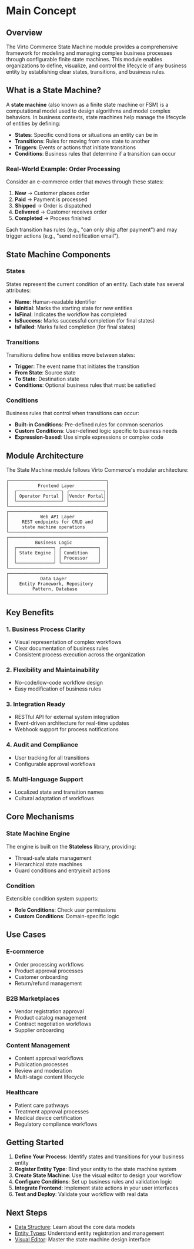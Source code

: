 # Main Concept

## Overview

The Virto Commerce State Machine module provides a comprehensive framework for modeling and managing complex business processes through configurable finite state machines. This module enables organizations to define, visualize, and control the lifecycle of any business entity by establishing clear states, transitions, and business rules.

## What is a State Machine?

A **state machine** (also known as a finite state machine or FSM) is a computational model used to design algorithms and model complex behaviors. In business contexts, state machines help manage the lifecycle of entities by defining:

- **States**: Specific conditions or situations an entity can be in
- **Transitions**: Rules for moving from one state to another
- **Triggers**: Events or actions that initiate transitions
- **Conditions**: Business rules that determine if a transition can occur

### Real-World Example: Order Processing

Consider an e-commerce order that moves through these states:
1. **New** → Customer places order
2. **Paid** → Payment is processed
3. **Shipped** → Order is dispatched
4. **Delivered** → Customer receives order
5. **Completed** → Process finished

Each transition has rules (e.g., "can only ship after payment") and may trigger actions (e.g., "send notification email").

## State Machine Components

### States
States represent the current condition of an entity. Each state has several attributes:

- **Name**: Human-readable identifier
- **IsInitial**: Marks the starting state for new entities
- **IsFinal**: Indicates the workflow has completed
- **IsSuccess**: Marks successful completion (for final states)
- **IsFailed**: Marks failed completion (for final states)

### Transitions
Transitions define how entities move between states:
- **Trigger**: The event name that initiates the transition
- **From State**: Source state
- **To State**: Destination state
- **Conditions**: Optional business rules that must be satisfied

### Conditions
Business rules that control when transitions can occur:
- **Built-in Conditions**: Pre-defined rules for common scenarios
- **Custom Conditions**: User-defined logic specific to business needs
- **Expression-based**: Use simple expressions or complex code

## Module Architecture

The State Machine module follows Virto Commerce's modular architecture:

```
┌─────────────────────────────────────┐
│           Frontend Layer            │
│  ┌─────────────────┐ ┌─────────────┐│
│  │ Operator Portal │ │Vendor Portal││
│  └─────────────────┘ └─────────────┘│
└─────────────────────────────────────┘
┌─────────────────────────────────────┐
│            Web API Layer            │
│     REST endpoints for CRUD and     │
│     state machine operations        │
└─────────────────────────────────────┘
┌─────────────────────────────────────┐
│          Business Logic             │
│  ┌──────────────┐ ┌──────────────┐  │
│  │ State Engine │ │ Condition    │  │
│  │              │ │ Processor    │  │
│  └──────────────┘ └──────────────┘  │
└─────────────────────────────────────┘
┌─────────────────────────────────────┐
│            Data Layer               │
│    Entity Framework, Repository     │
│         Pattern, Database           │
└─────────────────────────────────────┘
```

## Key Benefits

### 1. **Business Process Clarity**
- Visual representation of complex workflows
- Clear documentation of business rules
- Consistent process execution across the organization

### 2. **Flexibility and Maintainability**
- No-code/low-code workflow design
- Easy modification of business rules

### 3. **Integration Ready**
- RESTful API for external system integration
- Event-driven architecture for real-time updates
- Webhook support for process notifications

### 4. **Audit and Compliance**
- User tracking for all transitions
- Configurable approval workflows

### 5. **Multi-language Support**
- Localized state and transition names
- Cultural adaptation of workflows

## Core Mechanisms

### State Machine Engine
The engine is built on the **Stateless** library, providing:
- Thread-safe state management
- Hierarchical state machines
- Guard conditions and entry/exit actions

### Condition
Extensible condition system supports:
- **Role Conditions**: Check user permissions
- **Custom Conditions**: Domain-specific logic

## Use Cases

### E-commerce
- Order processing workflows
- Product approval processes
- Customer onboarding
- Return/refund management

### B2B Marketplaces
- Vendor registration approval
- Product catalog management
- Contract negotiation workflows
- Supplier onboarding

### Content Management
- Content approval workflows
- Publication processes
- Review and moderation
- Multi-stage content lifecycle

### Healthcare
- Patient care pathways
- Treatment approval processes
- Medical device certification
- Regulatory compliance workflows

## Getting Started

1. **Define Your Process**: Identify states and transitions for your business entity
2. **Register Entity Type**: Bind your entity to the state machine system
3. **Create State Machine**: Use the visual editor to design your workflow
4. **Configure Conditions**: Set up business rules and validation logic
5. **Integrate Frontend**: Implement state actions in your user interfaces
6. **Test and Deploy**: Validate your workflow with real data

## Next Steps

- [Data Structure](02-data-structure.md): Learn about the core data models
- [Entity Types](03-entity-types.md): Understand entity registration and management
- [Visual Editor](04-visual-editor.md): Master the state machine design interface

